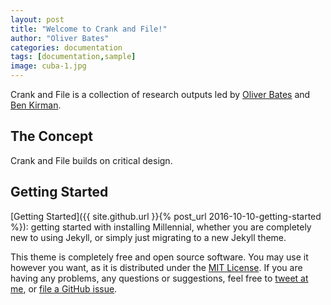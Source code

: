 ```yaml
---
layout: post
title: "Welcome to Crank and File!"
author: "Oliver Bates"
categories: documentation
tags: [documentation,sample]
image: cuba-1.jpg
---
```


Crank and File is a collection of research outputs led by [Oliver Bates](http://oliverbates.co.uk) and [Ben Kirman](http://ben.kirman.org).

## The Concept

Crank and File builds on critical design. 

## Getting Started 

[Getting Started]({{ site.github.url }}{% post_url 2016-10-10-getting-started %}): getting started with installing Millennial, whether you are completely new to using Jekyll, or simply just migrating to a new Jekyll theme.


This theme is completely free and open source software. You may use it however you want, as it is distributed under the [MIT License](http://choosealicense.com/licenses/mit/). If you are having any problems, any questions or suggestions, feel free to [tweet at me](https://twitter.com/intent/tweet?text=My%20question%20about%20Millennial;via=paululele), or [file a GitHub issue](https://github.com/lenpaul/Millennial/issues/new).

